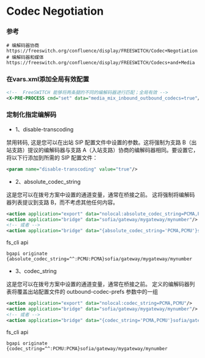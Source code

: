 # Codec Negotiation

### 参考
```shell
# 编解码器协商
https://freeswitch.org/confluence/display/FREESWITCH/Codec+Negotiation
# 编解码器和媒体
https://freeswitch.org/confluence/display/FREESWITCH/Codecs+and+Media
```

### 在vars.xml添加全局有效配置
```xml
<!--  FreeSWITCH 能够将两条腿的不同的编解码器进行匹配；全局有效 -->
<X-PRE-PROCESS cmd="set" data="media_mix_inbound_outbound_codecs=true"/>
```

### 定制化指定编解码
* 1、disable-transcoding

禁用转码, 这是您可以在出站 SIP 配置文件中设置的参数。这将强制为支路 B（出站支路）提议的编解码器与支路 A（入站支路）协商的编解码器相同。要设置它，将以下行添加到所需的 SIP 配置文件：
```xml
<param name="disable-transcoding" value="true"/>
```

* 2、absolute_codec_string

这是您可以在拨号方案中设置的通道变量，通常在桥接之前。 这将强制将编解码器列表提议到支路 B，而不考虑其他任何内容。
```xml
<action application="export" data="nolocal:absolute_codec_string=PCMA,PCMU"/> 
<action application="bridge" data="sofia/gateway/mygateway/mynumber"/>
<!-- 或者 -->
<action application="bridge" data="{absolute_codec_string='PCMA,PCMU'}sofia/gateway/mygateway/mynumber"/>
```
fs_cli api 
```shell
bgapi originate {absolute_codec_string=^^:PCMU:PCMA}sofia/gateway/mygateway/mynumber
```

* 3、codec_string

这是您可以在拨号方案中设置的通道变量，通常在桥接之前。 定义的编解码器列表将覆盖出站配置文件的 outbound-codec-prefs 参数中的一组
```xml
<action application="export" data="nolocal:codec_string=PCMA,PCMU"/>
<action application="bridge" data="sofia/gateway/mygateway/mynumber"/>
<!-- 或者 -->
<action application="bridge" data="{codec_string='PCMA,PCMU'}sofia/gateway/mygateway/mynumber"/>
```
fs_cli api
```shell
bgapi originate {codec_string=^^:PCMU:PCMA}sofia/gateway/mygateway/mynumber
```

